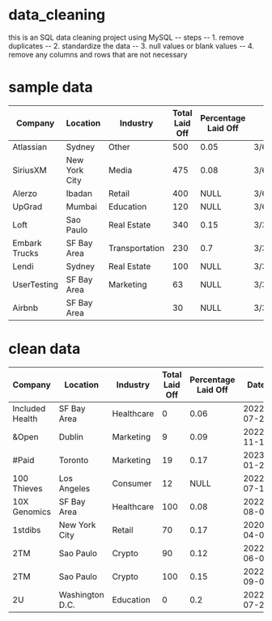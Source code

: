 # data_cleaning
this is an SQL data cleaning project using MySQL
-- steps
-- 1. remove duplicates
-- 2. standardize the data
-- 3. null values or blank values
-- 4. remove any columns and rows that are not necessary

# sample data

| Company        | Location      | Industry       | Total Laid Off | Percentage Laid Off | Date     | Stage      | Country        | Funds Raised (Millions) |
|--------------|-------------|--------------|---------------|------------------|----------|-----------|--------------|----------------------|
| Atlassian    | Sydney      | Other        | 500           | 0.05             | 3/6/2023 | Post-IPO  | Australia     | 210                  |
| SiriusXM     | New York City | Media       | 475           | 0.08             | 3/6/2023 | Post-IPO  | United States | 525                  |
| Alerzo      | Ibadan       | Retail       | 400           | NULL             | 3/6/2023 | Series B  | Nigeria       | 16                   |
| UpGrad       | Mumbai       | Education    | 120           | NULL             | 3/6/2023 | Unknown   | India         | 631                  |
| Loft        | Sao Paulo    | Real Estate  | 340           | 0.15             | 3/3/2023 | Unknown   | Brazil        | 788                  |
| Embark Trucks | SF Bay Area | Transportation | 230         | 0.7              | 3/3/2023 | Post-IPO  | United States | 317                  |
| Lendi       | Sydney       | Real Estate  | 100           | NULL             | 3/3/2023 | Unknown   | Australia     | 59                   |
| UserTesting | SF Bay Area  | Marketing    | 63            | NULL             | 3/3/2023 | Acquired  | United States | 152                  |
| Airbnb      | SF Bay Area  |              | 30            | NULL             | 3/3/2023 | Post-IPO  | United States | 6400                 |



# clean data
| Company         | Location        | Industry    | Total Laid Off | Percentage Laid Off | Date       | Stage     | Country        | Funds Raised (Millions) |
|----------------|----------------|------------|---------------|------------------|------------|-----------|--------------|----------------------|
| Included Health | SF Bay Area     | Healthcare | 0             | 0.06             | 2022-07-25 | Series E  | United States | 272                  |
| &Open         | Dublin          | Marketing  | 9             | 0.09             | 2022-11-17 | Series A  | Ireland        | 35                   |
| #Paid         | Toronto         | Marketing  | 19            | 0.17             | 2023-01-27 | Series B  | Canada         | 21                   |
| 100 Thieves   | Los Angeles     | Consumer   | 12            | NULL             | 2022-07-13 | Series C  | United States | 120                  |
| 10X Genomics  | SF Bay Area     | Healthcare | 100           | 0.08             | 2022-08-04 | Post-IPO  | United States | 242                  |
| 1stdibs       | New York City   | Retail     | 70            | 0.17             | 2020-04-02 | Series D  | United States | 253                  |
| 2TM          | Sao Paulo       | Crypto     | 90            | 0.12             | 2022-06-01 | Unknown   | Brazil        | 250                  |
| 2TM          | Sao Paulo       | Crypto     | 100           | 0.15             | 2022-09-01 | Unknown   | Brazil        | 250                  |
| 2U           | Washington D.C. | Education  | 0             | 0.2              | 2022-07-28 | Post-IPO  | United States | 426                  |

